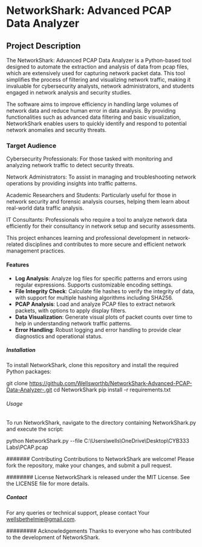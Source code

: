 # NetworkShark: Advanced PCAP Data Analyzer

## Project Description
The NetworkShark: Advanced PCAP Data Analyzer is a Python-based tool designed to automate the extraction and analysis of data from pcap files, which are extensively used for capturing network packet data. This tool simplifies the process of filtering and visualizing network traffic, making it invaluable for cybersecurity analysts, network administrators, and students engaged in network analysis and security studies.

The software aims to improve efficiency in handling large volumes of network data and reduce human error in data analysis. By providing functionalities such as advanced data filtering and basic visualization, NetworkShark enables users to quickly identify and respond to potential network anomalies and security threats.

### Target Audience
Cybersecurity Professionals: For those tasked with monitoring and analyzing network traffic to detect security threats.

Network Administrators: To assist in managing and troubleshooting network operations by providing insights into traffic patterns.

Academic Researchers and Students: Particularly useful for those in network security and forensic analysis courses, helping them learn about real-world data traffic analysis.

IT Consultants: Professionals who require a tool to analyze network data efficiently for their consultancy in network setup and security assessments.

This project enhances learning and professional development in network-related disciplines and contributes to more secure and efficient network management practices.

#### Features
- **Log Analysis**: Analyze log files for specific patterns and errors using regular expressions. Supports customizable encoding settings.
- **File Integrity Check**: Calculate file hashes to verify the integrity of data, with support for multiple hashing algorithms including SHA256.
- **PCAP Analysis**: Load and analyze PCAP files to extract network packets, with options to apply display filters.
- **Data Visualization**: Generate visual plots of packet counts over time to help in understanding network traffic patterns.
- **Error Handling**: Robust logging and error handling to provide clear diagnostics and operational status.


##### Installation
To install NetworkShark, clone this repository and install the required Python packages:

git clone https://github.com/Wellsworthb/NetworkShark-Advanced-PCAP-Data-Analyzer-.git
cd NetworkShark
pip install -r requirements.txt

###### Usage
To run NetworkShark, navigate to the directory containing NetworkShark.py and execute the script:

python NetworkShark.py --file C:\Users\wells\OneDrive\Desktop\CYB333 Labs\PCAP.pcap

####### Contributing
Contributions to NetworkShark are welcome! Please fork the repository, make your changes, and submit a pull request.

######## License
NetworkShark is released under the MIT License. See the LICENSE file for more details.

##### Contact
For any queries or technical support, please contact Your wellsbethelmie@gmail.com.

######### Acknowledgements
Thanks to everyone who has contributed to the development of NetworkShark.
